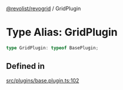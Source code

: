 [@revolist/revogrid](README.md) / GridPlugin

# Type Alias: GridPlugin

```ts
type GridPlugin: typeof BasePlugin;
```

## Defined in

[src/plugins/base.plugin.ts:102](https://github.com/revolist/revogrid/blob/fc07fa1dfd1d2d56902bfb887503d551faf5878d/src/plugins/base.plugin.ts#L102)
